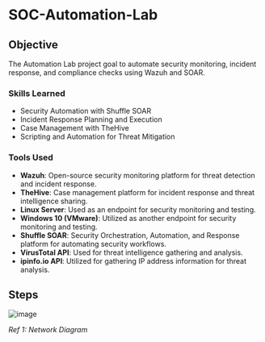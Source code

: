 # SOC-Automation-Lab

## Objective

The Automation Lab project goal to automate security monitoring, incident response, and compliance checks using Wazuh and SOAR.

### Skills Learned

- Security Automation with Shuffle SOAR
- Incident Response Planning and Execution
- Case Management with TheHive
- Scripting and Automation for Threat Mitigation

### Tools Used

- **Wazuh**: Open-source security monitoring platform for threat detection and incident response.
- **TheHive**: Case management platform for incident response and threat intelligence sharing.
- **Linux Server**: Used as an endpoint for security monitoring and testing.
- **Windows 10 (VMware)**: Utilized as another endpoint for security monitoring and testing.
- **Shuffle SOAR**: Security Orchestration, Automation, and Response platform for automating security workflows.
- **VirusTotal API**: Used for threat intelligence gathering and analysis.
- **ipinfo.io API**: Utilized for gathering IP address information for threat analysis.

## Steps

![image](https://github.com/Napoleonski/SOC-Automation-Lab/assets/123594326/c327714b-e12b-46ca-9171-eebd12c9ae5b)

*Ref 1: Network Diagram*
